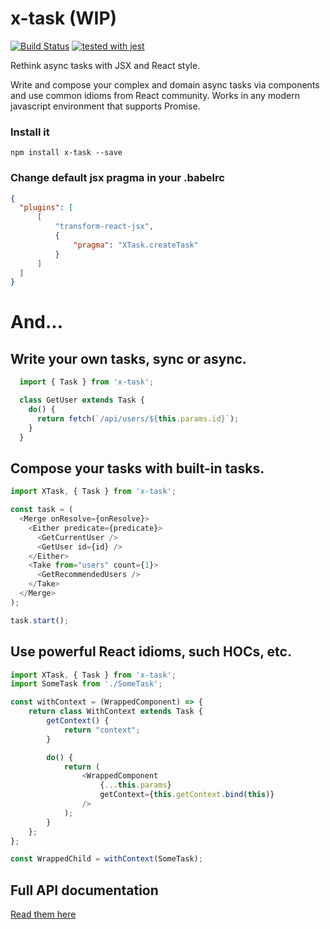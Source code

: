 # x-task (WIP)

[![Build Status](https://travis-ci.org/a-omsk/x-task.svg?branch=master)](https://travis-ci.org/a-omsk/x-task)
[![tested with jest](https://img.shields.io/badge/tested_with-jest-99424f.svg)](https://github.com/facebook/jest)

Rethink async tasks with JSX and React style.

Write and compose your complex and domain async tasks via components and use common idioms from React community.
Works in any modern javascript environment that supports Promise.


### Install it

```
npm install x-task --save
```

### Change default jsx pragma in your .babelrc
```json
{
  "plugins": [
      [
          "transform-react-jsx",
          {
              "pragma": "XTask.createTask"
          }
      ]
  ]
}
```

# And...

## Write your own tasks, sync or async.

```js
  import { Task } from 'x-task';

  class GetUser extends Task {
    do() {
      return fetch(`/api/users/${this.params.id}`);
    }
  }
```

## Compose your tasks with built-in tasks.

```js
import XTask, { Task } from 'x-task';

const task = (
  <Merge onResolve={onResolve}>
    <Either predicate={predicate}>
      <GetCurrentUser />
      <GetUser id={id} />
    </Either>
    <Take from="users" count={1}>
      <GetRecommendedUsers />
    </Take>
  </Merge>
);

task.start();
```


## Use powerful React idioms, such HOCs, etc.

```js
import XTask, { Task } from 'x-task';
import SomeTask from './SomeTask';

const withContext = (WrappedComponent) => {
    return class WithContext extends Task {
        getContext() {
            return "context";
        }

        do() {
            return (
                <WrappedComponent
                    {...this.params}
                    getContext={this.getContext.bind(this)}
                />
            );
        }
    };
};

const WrappedChild = withContext(SomeTask);

```

## Full API documentation

[Read them here](docs/API.md)
